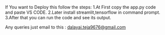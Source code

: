 If You want to Deploy this follow the steps:
1.At First copy the app.py code and paste VS CODE.
2.Later install streamlit,tensorflow in command prompt.
3.After that you can run the code and see its output.




Any queries just email to this : dalayai.teja9676@gmail.com
